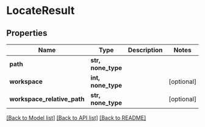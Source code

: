 # LocateResult


## Properties

Name | Type | Description | Notes
------------ | ------------- | ------------- | -------------
**path** | **str, none_type** |  | 
**workspace** | **int, none_type** |  | [optional] 
**workspace_relative_path** | **str, none_type** |  | [optional] 

[[Back to Model list]](../README.md#models) [[Back to API list]](../README.md#api-endpoints) [[Back to README]](../README.md)


